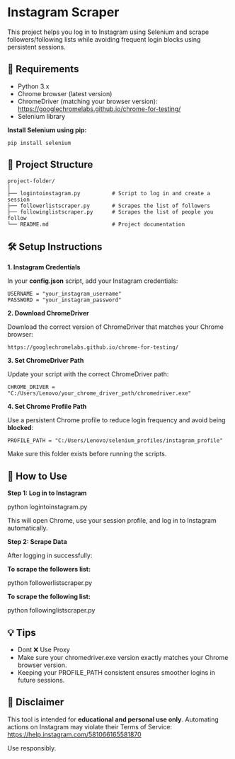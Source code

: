 # Instagram Scraper

This project helps you log in to Instagram using Selenium and scrape followers/following lists while avoiding frequent login blocks using persistent sessions.

## 🔧 Requirements

- Python 3.x
- Chrome browser (latest version)
- ChromeDriver (matching your browser version): https://googlechromelabs.github.io/chrome-for-testing/
- Selenium library

<b>Install Selenium using pip:</b>
```
pip install selenium
```
## 📁 Project Structure

```
project-folder/
│
├── logintoinstagram.py          # Script to log in and create a session
├── followerlistscraper.py       # Scrapes the list of followers
├── followinglistscraper.py      # Scrapes the list of people you follow
└── README.md                    # Project documentation
```

## 🛠️ Setup Instructions
<b>1. Instagram Credentials</b>

In your <b>config.json</b> script, add your Instagram credentials:
```
USERNAME = "your_instagram_username"
PASSWORD = "your_instagram_password"
```
<b>2. Download ChromeDriver</b>

Download the correct version of ChromeDriver that matches your Chrome browser:
```
https://googlechromelabs.github.io/chrome-for-testing/
```

<b>3. Set ChromeDriver Path</b>

Update your script with the correct ChromeDriver path:
```
CHROME_DRIVER = "C:/Users/Lenovo/your_chrome_driver_path/chromedriver.exe"
```
<b>4. Set Chrome Profile Path</b>

Use a persistent Chrome profile to reduce login frequency and avoid being <b>blocked</b>:
```
PROFILE_PATH = "C:/Users/Lenovo/selenium_profiles/instagram_profile"
```

Make sure this folder exists before running the scripts.

## 🚀 How to Use

<b>Step 1: Log in to Instagram</b>

python logintoinstagram.py

This will open Chrome, use your session profile, and log in to Instagram automatically.

<b>Step 2: Scrape Data</b>

After logging in successfully:

<b>To scrape the followers list:</b>

python followerlistscraper.py

<b>To scrape the following list:</b>

python followinglistscraper.py

## 💡 Tips

- Dont ❌ Use Proxy
- Make sure your chromedriver.exe version exactly matches your Chrome browser version.
- Keeping your PROFILE_PATH consistent ensures smoother logins in future sessions.

## 📌 Disclaimer

This tool is intended for <b>educational and personal use only</b>.
Automating actions on Instagram may violate their Terms of Service: https://help.instagram.com/581066165581870

Use responsibly.
